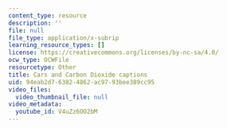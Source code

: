 ```yaml
---
content_type: resource
description: ''
file: null
file_type: application/x-subrip
learning_resource_types: []
license: https://creativecommons.org/licenses/by-nc-sa/4.0/
ocw_type: OCWFile
resourcetype: Other
title: Cars and Carbon Dioxide captions
uid: 94eab2d7-6382-4862-ac97-93bee389cc95
video_files:
  video_thumbnail_file: null
video_metadata:
  youtube_id: V4uZz6OO2bM
---
```

